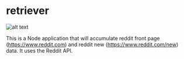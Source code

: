 # retriever 
![alt text](https://travis-ci.org/ryanchappell/uw-ds-350-reddit-retriever.svg?branch=master "build status")

This is a Node application that will accumulate reddit front page (https://www.reddit.com) and reddit new (https://www.reddit.com/new) data. It uses the Reddit API.

